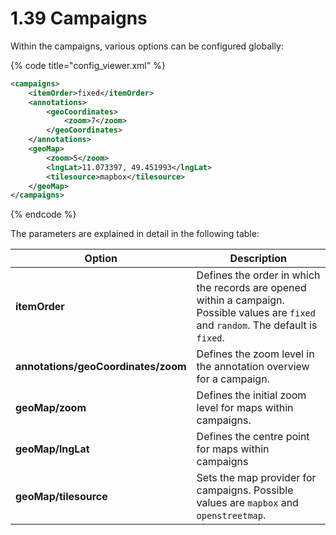 # 1.39 Campaigns

Within the campaigns, various options can be configured globally:

{% code title="config_viewer.xml" %}
```xml
<campaigns>
    <itemOrder>fixed</itemOrder>
    <annotations>
        <geoCoordinates>
            <zoom>7</zoom>
        </geoCoordinates>
    </annotations>
    <geoMap>
        <zoom>5</zoom>
        <lngLat>11.073397, 49.451993</lngLat>
        <tilesource>mapbox</tilesource>
    </geoMap>
</campaigns>
```
{% endcode %}

The parameters are explained in detail in the following table:

| Option                              | Description                                                                                                                            |
| ----------------------------------- | -------------------------------------------------------------------------------------------------------------------------------------- |
| **itemOrder**                       | Defines the order in which the records are opened within a campaign. Possible values are `fixed` and `random`. The default is `fixed`. |
| **annotations/geoCoordinates/zoom** | Defines the zoom level in the annotation overview for a campaign.                                                                      |
| **geoMap/zoom**                     | Defines the initial zoom level for maps within campaigns.                                                                              |
| **geoMap/lngLat**                   | Defines the centre point for maps within campaigns                                                                                     |
| **geoMap/tilesource**               | Sets the map provider for campaigns. Possible values are `mapbox` and `openstreetmap`.                                                 |



